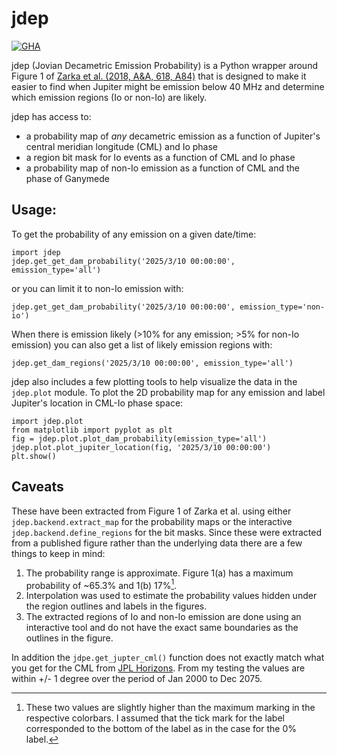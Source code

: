 # jdep
[![GHA](https://github.com/lwa-project/jdep/actions/workflows/main.yml/badge.svg)](https://github.com/lwa-project/jdep/actions/workflows/main.yml)

jdep (Jovian Decametric Emission Probability) is a Python wrapper around Figure 1
of [Zarka et al. (2018, A&A, 618, A84)](https://www.aanda.org/articles/aa/full_html/2018/10/aa33586-18/aa33586-18.html)
that is designed to make it easier to find when Jupiter might be emission below
40 MHz and determine which emission regions (Io or non-Io) are likely.

jdep has access to:
 * a probability map of *any* decametric emission as a function of Jupiter's
   central meridian longitude (CML) and Io phase
 * a region bit mask for Io events as a function of CML and Io phase
 * a probability map of non-Io emission as a function of CML and the phase of
   Ganymede

## Usage:
To get the probability of any emission on a given date/time:
```
import jdep
jdep.get_get_dam_probability('2025/3/10 00:00:00', emission_type='all')
```
or you can limit it to non-Io emission with:
```
jdep.get_get_dam_probability('2025/3/10 00:00:00', emission_type='non-io')
```

When there is emission likely (>10% for any emission; >5% for non-Io emission)
you can also get a list of likely emission regions with:
```
jdep.get_dam_regions('2025/3/10 00:00:00', emission_type='all')
```

jdep also includes a few plotting tools to help visualize the data in the `jdep.plot`
module.  To plot the 2D probability map for any emission and label Jupiter's
location in CML-Io phase space:
```
import jdep.plot
from matplotlib import pyplot as plt
fig = jdep.plot.plot_dam_probability(emission_type='all')
jdep.plot.plot_jupiter_location(fig, '2025/3/10 00:00:00')
plt.show()
```

## Caveats
These have been extracted from Figure 1 of Zarka et al. using either
`jdep.backend.extract_map` for the probability maps or the interactive
`jdep.backend.define_regions` for the bit masks.  Since these were extracted
from a published figure rather than the underlying data there are a few things
to keep in mind:
 1. The probability range is approximate.  Figure 1(a) has a maximum probability
    of ~65.3% and 1(b) 17%[^1].
 2. Interpolation was used to estimate the probability values hidden under the
    region outlines and labels in the figures.
 3. The extracted regions of Io and non-Io emission are done using an interactive
    tool and do not have the exact same boundaries as the outlines in the figure.
    
In addition the `jdpe.get_jupter_cml()` function does not exactly match what you
get for the CML from [JPL Horizons](https://ssd.jpl.nasa.gov/horizons/app.html).
From my testing the values are within +/- 1 degree over the period of Jan 2000
to Dec 2075.
    
[^1]: These two values are slightly higher than the maximum marking in the
      respective colorbars.  I assumed that the tick mark for the label
      corresponded to the bottom of the label as in the case for the 0% label.
